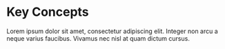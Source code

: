 # Key Concepts

Lorem ipsum dolor sit amet, consectetur adipiscing elit. Integer non arcu a neque varius faucibus. Vivamus nec nisl at quam dictum cursus. 